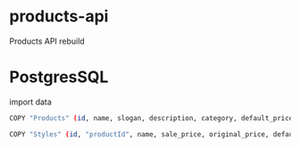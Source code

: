 # products-api
Products API rebuild


# PostgresSQL 
import data

```sh
COPY "Products" (id, name, slogan, description, category, default_price) FROM 'filepath/product.csv' WITH (delimiter ',' csv header);
```
```sh
COPY "Styles" (id, "productId", name, sale_price, original_price, default_style) FROM 'filepath/styles.csv' WITH (delimiter ',' csv header null 'null');
```



